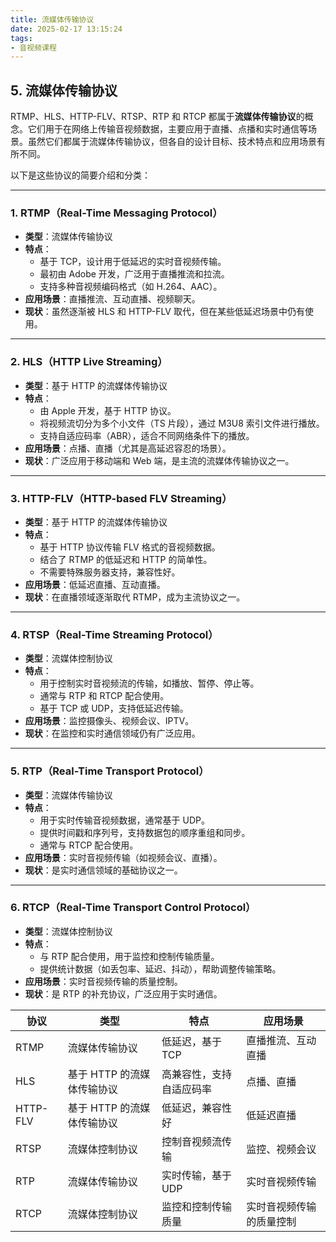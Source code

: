 ```yaml
---
title: 流媒体传输协议
date: 2025-02-17 13:15:24
tags:
- 音视频课程
---
```




## 5. 流媒体传输协议

RTMP、HLS、HTTP-FLV、RTSP、RTP 和 RTCP 都属于**流媒体传输协议**的概念。它们用于在网络上传输音视频数据，主要应用于直播、点播和实时通信等场景。虽然它们都属于流媒体传输协议，但各自的设计目标、技术特点和应用场景有所不同。

以下是这些协议的简要介绍和分类：

---

### 1. **RTMP（Real-Time Messaging Protocol）**
   - **类型**：流媒体传输协议
   - **特点**：
     - 基于 TCP，设计用于低延迟的实时音视频传输。
     - 最初由 Adobe 开发，广泛用于直播推流和拉流。
     - 支持多种音视频编码格式（如 H.264、AAC）。
   - **应用场景**：直播推流、互动直播、视频聊天。
   - **现状**：虽然逐渐被 HLS 和 HTTP-FLV 取代，但在某些低延迟场景中仍有使用。

---

### 2. **HLS（HTTP Live Streaming）**
   - **类型**：基于 HTTP 的流媒体传输协议
   - **特点**：
     - 由 Apple 开发，基于 HTTP 协议。
     - 将视频流切分为多个小文件（TS 片段），通过 M3U8 索引文件进行播放。
     - 支持自适应码率（ABR），适合不同网络条件下的播放。
   - **应用场景**：点播、直播（尤其是高延迟容忍的场景）。
   - **现状**：广泛应用于移动端和 Web 端，是主流的流媒体传输协议之一。

---

### 3. **HTTP-FLV（HTTP-based FLV Streaming）**
   - **类型**：基于 HTTP 的流媒体传输协议
   - **特点**：
     - 基于 HTTP 协议传输 FLV 格式的音视频数据。
     - 结合了 RTMP 的低延迟和 HTTP 的简单性。
     - 不需要特殊服务器支持，兼容性好。
   - **应用场景**：低延迟直播、互动直播。
   - **现状**：在直播领域逐渐取代 RTMP，成为主流协议之一。

---

### 4. **RTSP（Real-Time Streaming Protocol）**
   - **类型**：流媒体控制协议
   - **特点**：
     - 用于控制实时音视频流的传输，如播放、暂停、停止等。
     - 通常与 RTP 和 RTCP 配合使用。
     - 基于 TCP 或 UDP，支持低延迟传输。
   - **应用场景**：监控摄像头、视频会议、IPTV。
   - **现状**：在监控和实时通信领域仍有广泛应用。

---

### 5. **RTP（Real-Time Transport Protocol）**
   - **类型**：流媒体传输协议
   - **特点**：
     - 用于实时传输音视频数据，通常基于 UDP。
     - 提供时间戳和序列号，支持数据包的顺序重组和同步。
     - 通常与 RTCP 配合使用。
   - **应用场景**：实时音视频传输（如视频会议、直播）。
   - **现状**：是实时通信领域的基础协议之一。

---

### 6. **RTCP（Real-Time Transport Control Protocol）**
   - **类型**：流媒体控制协议
   - **特点**：
     - 与 RTP 配合使用，用于监控和控制传输质量。
     - 提供统计数据（如丢包率、延迟、抖动），帮助调整传输策略。
   - **应用场景**：实时音视频传输的质量控制。
   - **现状**：是 RTP 的补充协议，广泛应用于实时通信。


| **协议** | **类型**                   | **特点**                 | **应用场景**             |
| -------- | -------------------------- | ------------------------ | ------------------------ |
| RTMP     | 流媒体传输协议             | 低延迟，基于 TCP         | 直播推流、互动直播       |
| HLS      | 基于 HTTP 的流媒体传输协议 | 高兼容性，支持自适应码率 | 点播、直播               |
| HTTP-FLV | 基于 HTTP 的流媒体传输协议 | 低延迟，兼容性好         | 低延迟直播               |
| RTSP     | 流媒体控制协议             | 控制音视频流传输         | 监控、视频会议           |
| RTP      | 流媒体传输协议             | 实时传输，基于 UDP       | 实时音视频传输           |
| RTCP     | 流媒体控制协议             | 监控和控制传输质量       | 实时音视频传输的质量控制 |

